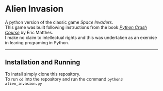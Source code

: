 # Alien Invasion

A python version of the classic game _Space Invaders_.   
This game was built following instructions from the book _[Python Crash Course](https://www.amazon.co.uk/Python-Crash-Course-Hands-Project-Based-ebook/dp/B018UXJ9RI)_ by Eric Matthes.  
I make no claim to intellectual rights and this was undertaken as an exercise in learing programing in Python.  

---

## Installation and Running

To install simply clone this repository.  
To run `cd` into the repository and run the command `python3 alien_invasion.py`

